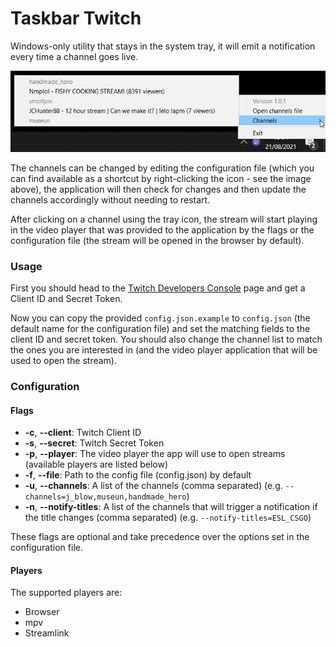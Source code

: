 
# Taskbar Twitch

Windows-only utility that stays in the system tray, it will emit a notification every time a channel goes live.

![](resources/doc_tray_icon.jpg)

The channels can be changed by editing the configuration file (which you can find available as a shortcut by right-clicking the icon - see the image above), the application will then check for changes and then update the channels accordingly without needing to restart.

After clicking on a channel using the tray icon, the stream will start playing in the video player that was provided to the application by the flags or the configuration file (the stream will be opened in the browser by default).

### Usage

First you should head to the [Twitch Developers Console](https://dev.twitch.tv/console) page and get a Client ID and Secret Token.

Now you can copy the provided `config.json.example` to `config.json` (the default name for the configuration file) and set the matching fields to the client ID and secret token.
You should also change the channel list to match the ones you are interested in (and the video player application that will be used to open the stream).

### Configuration

#### Flags

* **-c**, **--client**: Twitch Client ID
* **-s**, **--secret**: Twitch Secret Token
* **-p**, **--player**: The video player the app will use to open streams (available players are listed below)
* **-f**, **--file**: Path to the config file (config.json) by default
* **-u**, **--channels**: A list of the channels (comma separated) (e.g. `--channels=j_blow,museun,handmade_hero`)
* **-n**, **--notify-titles**: A list of the channels that will trigger a notification if the title changes (comma separated) (e.g. `--notify-titles=ESL_CSGO`)

These flags are optional and take precedence over the options set in the configuration file.

#### Players

The supported players are:

* Browser
* mpv
* Streamlink
